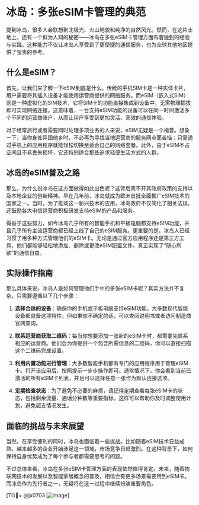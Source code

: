 # 冰岛：多张eSIM卡管理的典范

提到冰岛，很多人会联想到北极光、火山地貌和纯净的自然风光。然而，在这片土地上，还有一个鲜为人知的秘密——冰岛在多张eSIM卡管理方面有着独到的经验与实践。这种能力不仅让冰岛人享受到了更便捷的通信服务，也为全球其他地区提供了宝贵的参考。

## 什么是eSIM？

首先，让我们来了解一下eSIM到底是什么。传统的手机SIM卡是一种实体卡片，用户需要将其插入设备才能使用运营商提供的网络服务。而eSIM（嵌入式SIM）则是一种虚拟化的SIM技术，它将SIM卡的功能直接集成到设备中，无需物理插拔即可实现网络连接。这意味着，一台支持eSIM功能的设备可以在同一时间激活多个不同的运营商账户，从而让用户享受到更加灵活、高效的通信体验。

对于经常旅行或者需要同时处理多项业务的人来说，eSIM无疑是一个福音。想象一下，当你身处异国他乡时，不必再为寻找当地运营商的服务网点而苦恼；只需通过手机上的应用程序就能轻松切换至适合自己的网络套餐。此外，由于eSIM不占空间且不易丢失损坏，它还特别适合那些追求轻便生活方式的人群。

## 冰岛的eSIM普及之路

那么，为什么说冰岛在这方面做得如此出色呢？这背后离不开其政府政策的支持以及本地企业的创新精神。早在几年前，冰岛就成为欧洲首批全面推广eSIM技术的国家之一。当时，为了推动这一新兴技术的应用，冰岛政府不仅简化了相关法规，还鼓励各大电信运营商积极研发支持eSIM的产品和服务。

得益于这些努力，如今冰岛几乎所有的智能手机和平板电脑都支持eSIM功能，并且几乎所有主流运营商都已经上线了自己的eSIM服务。更重要的是，冰岛人已经习惯了用多种方式管理他们的eSIM卡。无论是通过官方应用程序还是第三方工具，他们都能够轻松地添加、删除或更改eSIM配置文件，真正实现了“随心所欲”的通信自由。

## 实际操作指南

那么具体来说，冰岛人是如何管理他们手中的多张eSIM卡呢？其实方法并不复杂，只需要遵循以下几个步骤：

1. **选择合适的设备**：确保你的手机或平板电脑支持eSIM功能。大多数现代智能设备都具备这项特性，但如果你不确定的话，可以查阅说明书或者访问制造商官网查询。

2. **联系运营商获取二维码**：每当你想要添加一张新的eSIM卡时，都需要先联系相应的运营商。他们会为你提供一个包含所需信息的二维码，你可以直接扫描这个二维码完成设置。

3. **利用内置功能进行管理**：大多数智能手机都有专门的应用程序用于管理eSIM卡。打开该应用后，按照提示一步步操作即可。通常情况下，你会看到当前已激活的所有eSIM卡列表，并且可以选择任意一张作为默认连接选项。

4. **定期检查状态**：为了避免不必要的麻烦，请记得定期查看每张eSIM卡的状态，包括剩余流量、通话分钟数等重要指标。这样可以帮助你及时调整使用计划，避免超支情况发生。

## 面临的挑战与未来展望

当然，在享受便利的同时，冰岛也面临着一些挑战。比如随着eSIM技术日益成熟，越来越多的企业开始涉足这一领域，市场竞争日趋激烈。在这种背景下，如何保持自身优势成为了每个参与者都需要思考的问题。

不过总体来看，冰岛在多张eSIM卡管理方面的表现依然值得肯定。未来，随着物联网技术的发展以及智能家居概念的普及，相信会有更多场景需要用到eSIM卡。而冰岛作为先行者之一，无疑将在这一过程中继续扮演重要角色。

[TG💪+ @jx0703 ![Image](https://github.com/user-attachments/assets/dbca1d08-cadb-493c-b0ec-ad6f7a83f270)]